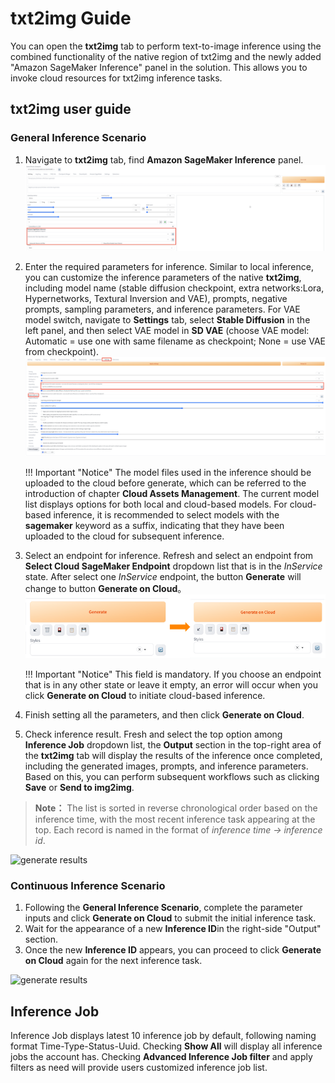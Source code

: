 # txt2img Guide

You can open the **txt2img** tab to perform text-to-image inference using the combined functionality of the native region of txt2img and the newly added "Amazon SageMaker Inference" panel in the solution. This allows you to invoke cloud resources for txt2img inference tasks.

## txt2img user guide

### General Inference Scenario

1. Navigate to **txt2img** tab, find **Amazon SageMaker Inference** panel. 
![Sagemaker Inference面板](../images/txt2img-inference.png)
2. Enter the required parameters for inference. Similar to local inference, you can customize the inference parameters of the native **txt2img**, including model name (stable diffusion checkpoint, extra networks:Lora, Hypernetworks, Textural Inversion and VAE), prompts, negative prompts, sampling parameters, and inference parameters. For VAE model switch, navigate to **Settings** tab, select **Stable Diffusion** in the left panel, and then select VAE model in **SD VAE** (choose VAE model: Automatic = use one with same filename as checkpoint; None = use VAE from checkpoint).
![Settings 面板](../images/setting-vae.png)

    !!! Important "Notice" 
        The model files used in the inference should be uploaded to the cloud before generate, which can be referred to the introduction of chapter **Cloud Assets Management**. The current model list displays options for both local and cloud-based models. For cloud-based inference, it is recommended to select models with the **sagemaker** keyword as a suffix, indicating that they have been uploaded to the cloud for subsequent inference.

3. Select an endpoint for inference. Refresh and select an endpoint from **Select Cloud SageMaker Endpoint** dropdown list that is in the *InService* state. After select one *InService* endpoint, the button **Generate** will change to button **Generate on Cloud**。
![Generate button面板](../images/txt2img-generate-button.png)

    !!! Important "Notice" 
        This field is mandatory. If you choose an endpoint that is in any other state or leave it empty, an error will occur when you click **Generate on Cloud** to initiate cloud-based inference.

4. Finish setting all the parameters, and then click **Generate on Cloud**.

5. Check inference result. Fresh and select the top option among **Inference Job** dropdown list, the **Output** section in the top-right area of the **txt2img** tab will display the results of the inference once completed, including the generated images, prompts, and inference parameters. Based on this, you can perform subsequent workflows such as clicking **Save** or **Send to img2img**.
> **Note：** The list is sorted in reverse chronological order based on the inference time, with the most recent inference task appearing at the top. Each record is named in the format of *inference time -> inference id*.

![generate results](../../images/generate-results.png)


### Continuous Inference Scenario
1. Following the **General Inference Scenario**, complete the parameter inputs and click **Generate on Cloud** to submit the initial inference task.
2. Wait for the appearance of a new **Inference ID**in the right-side "Output" section.
3. Once the new **Inference ID** appears, you can proceed to click **Generate on Cloud** again for the next inference task.

![generate results](../../images/continue-inference.png)



## Inference Job
Inference Job displays latest 10 inference job by default, following naming format Time-Type-Status-Uuid. Checking **Show All** will display all inference jobs the account has. Checking **Advanced Inference Job filter** and apply filters as need will provide users customized inference job list.
